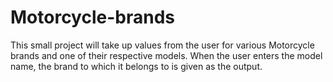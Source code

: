 # Motorcycle-brands
This small project will take up values from the user for various Motorcycle brands and one of their respective models. When the user enters the model name, the brand to which it belongs to is given as the output.
